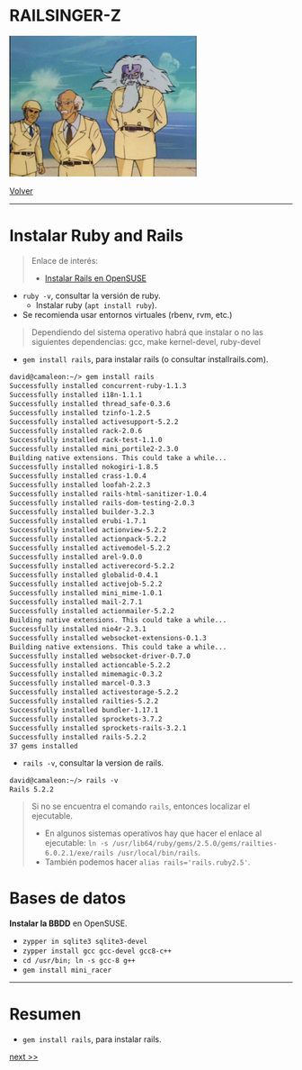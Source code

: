 
# RAILSINGER-Z

![](images/cientificos.png)

[Volver](README.md)

---

# Instalar Ruby and Rails

> Enlace de interés:
> * [Instalar Rails en OpenSUSE](../ruby/rails-opensuse.md)

* `ruby -v`, consultar la versión de ruby.
    * Instalar ruby (`apt install ruby`).
* Se recomienda usar entornos virtuales (rbenv, rvm, etc.)

> Dependiendo del sistema operativo habrá que instalar o no las siguientes dependencias: gcc, make kernel-devel, ruby-devel

* `gem install rails`, para instalar rails (o consultar installrails.com).

```
david@camaleon:~/> gem install rails
Successfully installed concurrent-ruby-1.1.3
Successfully installed i18n-1.1.1
Successfully installed thread_safe-0.3.6
Successfully installed tzinfo-1.2.5
Successfully installed activesupport-5.2.2
Successfully installed rack-2.0.6
Successfully installed rack-test-1.1.0
Successfully installed mini_portile2-2.3.0
Building native extensions. This could take a while...
Successfully installed nokogiri-1.8.5
Successfully installed crass-1.0.4
Successfully installed loofah-2.2.3
Successfully installed rails-html-sanitizer-1.0.4
Successfully installed rails-dom-testing-2.0.3
Successfully installed builder-3.2.3
Successfully installed erubi-1.7.1
Successfully installed actionview-5.2.2
Successfully installed actionpack-5.2.2
Successfully installed activemodel-5.2.2
Successfully installed arel-9.0.0
Successfully installed activerecord-5.2.2
Successfully installed globalid-0.4.1
Successfully installed activejob-5.2.2
Successfully installed mini_mime-1.0.1
Successfully installed mail-2.7.1
Successfully installed actionmailer-5.2.2
Building native extensions. This could take a while...
Successfully installed nio4r-2.3.1
Successfully installed websocket-extensions-0.1.3
Building native extensions. This could take a while...
Successfully installed websocket-driver-0.7.0
Successfully installed actioncable-5.2.2
Successfully installed mimemagic-0.3.2
Successfully installed marcel-0.3.3
Successfully installed activestorage-5.2.2
Successfully installed railties-5.2.2
Successfully installed bundler-1.17.1
Successfully installed sprockets-3.7.2
Successfully installed sprockets-rails-3.2.1
Successfully installed rails-5.2.2
37 gems installed
```

* `rails -v`, consultar la version de rails.

```
david@camaleon:~/> rails -v
Rails 5.2.2
```

> Si no se encuentra el comando `rails`, entonces localizar el ejecutable.
> * En algunos sistemas operativos hay que hacer el enlace al ejecutable: `ln -s /usr/lib64/ruby/gems/2.5.0/gems/railties-6.0.2.1/exe/rails /usr/local/bin/rails`.
> * También podemos hacer `alias rails='rails.ruby2.5'`.

# Bases de datos

**Instalar la BBDD** en OpenSUSE.
* `zypper in sqlite3 sqlite3-devel`
* `zypper install gcc gcc-devel gcc8-c++ `
* `cd /usr/bin; ln -s gcc-8 g++`
* `gem install mini_racer`

---

# Resumen

* `gem install rails`, para instalar rails.

[next >>](01-rbenv-rails.md)
